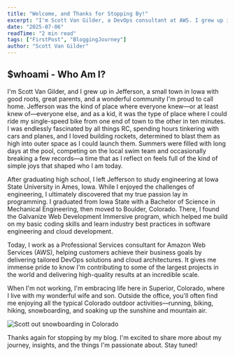 ```yaml
---
title: "Welcome, and Thanks for Stopping By!"
excerpt: "I'm Scott Van Gilder, a DevOps consultant at AWS. I grew up in small-town Iowa, studied engineering at Iowa State, and discovered my passion for coding. Now I live in Superior, Colorado, with my wife and son, enjoying running, biking, hiking, and snowboarding. This blog shares my journey, tech insights, and life out west. Thanks for reading!"
date: "2025-07-06"
readTime: "2 min read"
tags: ["FirstPost", "BloggingJourney"]
author: "Scott Van Gilder"
---
```


## $whoami - Who Am I?

I'm Scott Van Gilder, and I grew up in Jefferson, a small town in Iowa with good roots, great parents, and a wonderful community I'm proud to call home. Jefferson was the kind of place where everyone knew—or at least knew of—everyone else, and as a kid, it was the type of place where I could ride my single-speed bike from one end of town to the other in ten minutes. I was endlessly fascinated by all things RC, spending hours tinkering with cars and planes, and I loved building rockets, determined to blast them as high into outer space as I could launch them. Summers were filled with long days at the pool, competing on the local swim team and occasionally breaking a few records—a time that as I reflect on feels full of the kind of simple joys that shaped who I am today.

After graduating high school, I left Jefferson to study engineering at Iowa State University in Ames, Iowa. While I enjoyed the challenges of engineering, I ultimately discovered that my true passion lay in programming. I graduated from Iowa State with a Bachelor of Science in Mechanical Engineering, then moved to Boulder, Colorado. There, I found the Galvanize Web Development Immersive program, which helped me build on my basic coding skills and learn industry best practices in software engineering and cloud development.

Today, I work as a Professional Services consultant for Amazon Web Services (AWS), helping customers achieve their business goals by delivering tailored DevOps solutions and cloud architectures. It gives me immense pride to know I'm contributing to some of the largest projects in the world and delivering high-quality results at an incredible scale.

When I'm not working, I'm embracing life here in Superior, Colorado, where I live with my wonderful wife and son. Outside the office, you'll often find me enjoying all the typical Colorado outdoor activities—running, biking, hiking, snowboarding, and soaking up the sunshine and mountain air.

![Scott out snowboarding in Colorado](/images/blog/snowboarding.jpeg)

Thanks again for stopping by my blog. I'm excited to share more about my journey, insights, and the things I'm passionate about. Stay tuned!